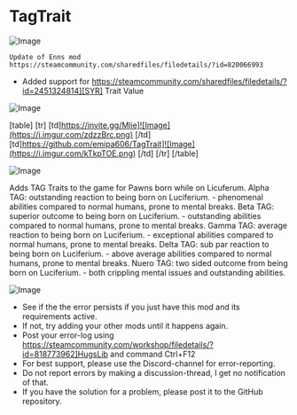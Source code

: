 # TagTrait

![Image](https://i.imgur.com/WAEzk68.png)

    Update of Enns mod
    https://steamcommunity.com/sharedfiles/filedetails/?id=820066993

- Added support for https://steamcommunity.com/sharedfiles/filedetails/?id=2451324814][SYR] Trait Value

![Image](https://i.imgur.com/7Gzt3Rg.png)


[table]
	[tr]
		[td]https://invite.gg/Mlie]![Image](https://i.imgur.com/zdzzBrc.png)
[/td]
		[td]https://github.com/emipa606/TagTrait]![Image](https://i.imgur.com/kTkpTOE.png)
[/td]
	[/tr]
[/table]
	
![Image](https://i.imgur.com/NOW7jU1.png)


Adds TAG Traits to the game for Pawns born while on Licuferum.
 Alpha TAG: outstanding reaction to being born on Luciferium. - phenomenal abilities compared to normal humans, prone to mental breaks.
 Beta TAG: superior outcome to being born on Luciferium. - outstanding abilities compared to normal humans, prone to mental breaks.
 Gamma TAG: average reaction to being born on Luciferium. - exceptional abilities compared to normal humans, prone to mental breaks.
 Delta TAG: sub par reaction to being born on Luciferium. - above average abilities compared to normal humans, prone to mental breaks.
 Nuero TAG: two sided outcome from being born on Luciferium. - both crippling mental issues and outstanding abilities.


![Image](https://i.imgur.com/Rs6T6cr.png)



-  See if the the error persists if you just have this mod and its requirements active.
-  If not, try adding your other mods until it happens again.
-  Post your error-log using https://steamcommunity.com/workshop/filedetails/?id=818773962]HugsLib and command Ctrl+F12
-  For best support, please use the Discord-channel for error-reporting.
-  Do not report errors by making a discussion-thread, I get no notification of that.
-  If you have the solution for a problem, please post it to the GitHub repository.




